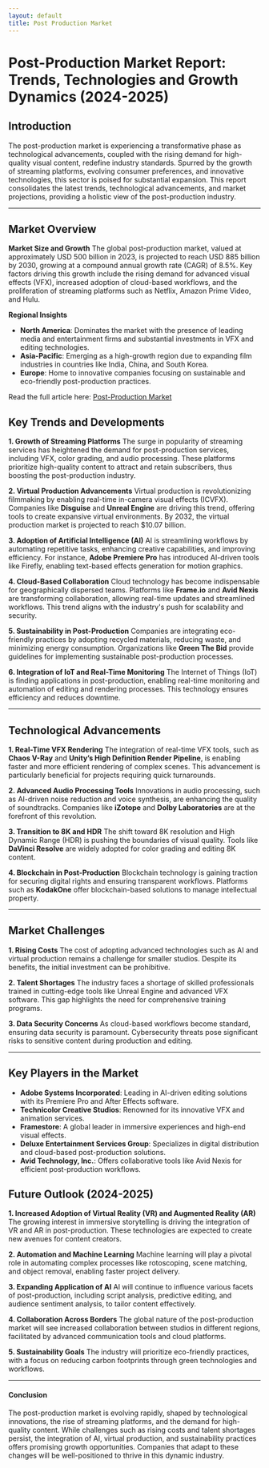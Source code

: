 ```yaml
---
layout: default
title: Post Production Market
---
```

# Post-Production Market Report: Trends, Technologies and Growth Dynamics (2024-2025)

## Introduction
The post-production market is experiencing a transformative phase as technological advancements, coupled with the rising demand for high-quality visual content, redefine industry standards. Spurred by the growth of streaming platforms, evolving consumer preferences, and innovative technologies, this sector is poised for substantial expansion. This report consolidates the latest trends, technological advancements, and market projections, providing a holistic view of the post-production industry.

---

## Market Overview

**Market Size and Growth**
The global post-production market, valued at approximately USD 500 billion in 2023, is projected to reach USD 885 billion by 2030, growing at a compound annual growth rate (CAGR) of 8.5%. Key factors driving this growth include the rising demand for advanced visual effects (VFX), increased adoption of cloud-based workflows, and the proliferation of streaming platforms such as Netflix, Amazon Prime Video, and Hulu.

**Regional Insights**
- **North America**: Dominates the market with the presence of leading media and entertainment firms and substantial investments in VFX and editing technologies.
- **Asia-Pacific**: Emerging as a high-growth region due to expanding film industries in countries like India, China, and South Korea.
- **Europe**: Home to innovative companies focusing on sustainable and eco-friendly post-production practices.

Read the full article here: [Post-Production Market](https://www.reportprime.com/post-production-r20071)

## Key Trends and Developments

**1. Growth of Streaming Platforms**
The surge in popularity of streaming services has heightened the demand for post-production services, including VFX, color grading, and audio processing. These platforms prioritize high-quality content to attract and retain subscribers, thus boosting the post-production industry.

**2. Virtual Production Advancements**
Virtual production is revolutionizing filmmaking by enabling real-time in-camera visual effects (ICVFX). Companies like **Disguise** and **Unreal Engine** are driving this trend, offering tools to create expansive virtual environments. By 2032, the virtual production market is projected to reach $10.07 billion.

**3. Adoption of Artificial Intelligence (AI)**
AI is streamlining workflows by automating repetitive tasks, enhancing creative capabilities, and improving efficiency. For instance, **Adobe Premiere Pro** has introduced AI-driven tools like Firefly, enabling text-based effects generation for motion graphics.

**4. Cloud-Based Collaboration**
Cloud technology has become indispensable for geographically dispersed teams. Platforms like **Frame.io** and **Avid Nexis** are transforming collaboration, allowing real-time updates and streamlined workflows. This trend aligns with the industry's push for scalability and security.

**5. Sustainability in Post-Production**
Companies are integrating eco-friendly practices by adopting recycled materials, reducing waste, and minimizing energy consumption. Organizations like **Green The Bid** provide guidelines for implementing sustainable post-production processes.

**6. Integration of IoT and Real-Time Monitoring**
The Internet of Things (IoT) is finding applications in post-production, enabling real-time monitoring and automation of editing and rendering processes. This technology ensures efficiency and reduces downtime.

---

## Technological Advancements

**1. Real-Time VFX Rendering**
The integration of real-time VFX tools, such as **Chaos V-Ray** and **Unity’s High Definition Render Pipeline**, is enabling faster and more efficient rendering of complex scenes. This advancement is particularly beneficial for projects requiring quick turnarounds.

**2. Advanced Audio Processing Tools**
Innovations in audio processing, such as AI-driven noise reduction and voice synthesis, are enhancing the quality of soundtracks. Companies like **iZotope** and **Dolby Laboratories** are at the forefront of this revolution.

**3. Transition to 8K and HDR**
The shift toward 8K resolution and High Dynamic Range (HDR) is pushing the boundaries of visual quality. Tools like **DaVinci Resolve** are widely adopted for color grading and editing 8K content.

**4. Blockchain in Post-Production**
Blockchain technology is gaining traction for securing digital rights and ensuring transparent workflows. Platforms such as **KodakOne** offer blockchain-based solutions to manage intellectual property.

---

## Market Challenges

**1. Rising Costs**
The cost of adopting advanced technologies such as AI and virtual production remains a challenge for smaller studios. Despite its benefits, the initial investment can be prohibitive.

**2. Talent Shortages**
The industry faces a shortage of skilled professionals trained in cutting-edge tools like Unreal Engine and advanced VFX software. This gap highlights the need for comprehensive training programs.

**3. Data Security Concerns**
As cloud-based workflows become standard, ensuring data security is paramount. Cybersecurity threats pose significant risks to sensitive content during production and editing.

---

## Key Players in the Market

- **Adobe Systems Incorporated**: Leading in AI-driven editing solutions with its Premiere Pro and After Effects software.
- **Technicolor Creative Studios**: Renowned for its innovative VFX and animation services.
- **Framestore**: A global leader in immersive experiences and high-end visual effects.
- **Deluxe Entertainment Services Group**: Specializes in digital distribution and cloud-based post-production solutions.
- **Avid Technology, Inc.**: Offers collaborative tools like Avid Nexis for efficient post-production workflows.


## Future Outlook (2024-2025)

**1. Increased Adoption of Virtual Reality (VR) and Augmented Reality (AR)**
The growing interest in immersive storytelling is driving the integration of VR and AR in post-production. These technologies are expected to create new avenues for content creators.

**2. Automation and Machine Learning**
Machine learning will play a pivotal role in automating complex processes like rotoscoping, scene matching, and object removal, enabling faster project delivery.

**3. Expanding Application of AI**
AI will continue to influence various facets of post-production, including script analysis, predictive editing, and audience sentiment analysis, to tailor content effectively.

**4. Collaboration Across Borders**
The global nature of the post-production market will see increased collaboration between studios in different regions, facilitated by advanced communication tools and cloud platforms.

**5. Sustainability Goals**
The industry will prioritize eco-friendly practices, with a focus on reducing carbon footprints through green technologies and workflows.

---

#### Conclusion
The post-production market is evolving rapidly, shaped by technological innovations, the rise of streaming platforms, and the demand for high-quality content. While challenges such as rising costs and talent shortages persist, the integration of AI, virtual production, and sustainability practices offers promising growth opportunities. Companies that adapt to these changes will be well-positioned to thrive in this dynamic industry.

